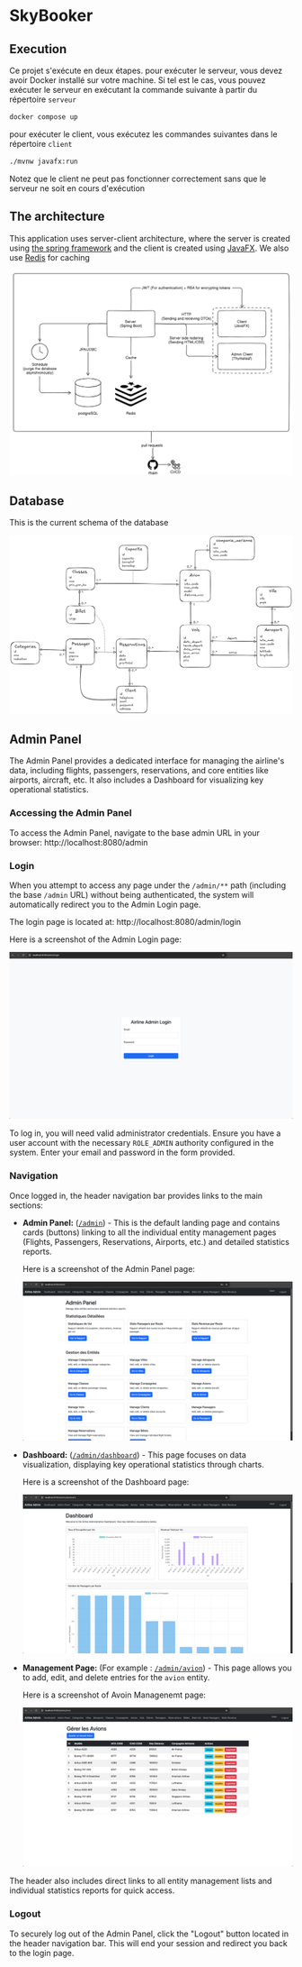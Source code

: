 # SkyBooker
## Execution
Ce projet s'exécute en deux étapes. pour exécuter le serveur, vous devez avoir Docker installé sur votre machine. Si tel est le cas, vous pouvez exécuter le serveur en exécutant la commande suivante à partir du répertoire `serveur`
```bash
docker compose up
```
pour exécuter le client, vous exécutez les commandes suivantes dans le répertoire `client`
```bash
./mvnw javafx:run
```
Notez que le client ne peut pas fonctionner correctement sans que le serveur ne soit en cours d'exécution

## The architecture
This application uses server-client architecture, where the server is created using [the spring framework](https://spring.io/projects/spring-framework) and the client is created using [JavaFX](https://openjfx.io/). We also use [Redis](https://redis.io/) for caching

![image](img/architecture.png)



## Database
This is the current schema of the database

![image](img/MCD.png)

## Admin Panel

The Admin Panel provides a dedicated interface for managing the airline's data, including flights, passengers, reservations, and core entities like airports, aircraft, etc. It also includes a Dashboard for visualizing key operational statistics.

### Accessing the Admin Panel

To access the Admin Panel, navigate to the base admin URL in your browser: http://localhost:8080/admin

### Login

When you attempt to access any page under the `/admin/**` path (including the base `/admin` URL) without being authenticated, the system will automatically redirect you to the Admin Login page.

The login page is located at: http://localhost:8080/admin/login

Here is a screenshot of the Admin Login page:

![Admin Login Page](img/admin_login_page.png)

To log in, you will need valid administrator credentials. Ensure you have a user account with the necessary `ROLE_ADMIN` authority configured in the system. Enter your email and password in the form provided.

### Navigation

Once logged in, the header navigation bar provides links to the main sections:

* **Admin Panel:** ([`/admin`](http://localhost:8080/admin)) - This is the default landing page and contains cards (buttons) linking to all the individual entity management pages (Flights, Passengers, Reservations, Airports, etc.) and detailed statistics reports.

  Here is a screenshot of the Admin Panel page:

  ![Admin Panel Page](img/admin_panel_page.png)

* **Dashboard:** ([`/admin/dashboard`](http://localhost:8080/admin/dashboard)) - This page focuses on data visualization, displaying key operational statistics through charts.

  Here is a screenshot of the Dashboard page:

  ![Admin Dashboard Page](img/admin_dashboard_page.png)

* **Management Page:** (For example : [`/admin/avion`](http://localhost:8080/admin/avion)) - This page allows you to add, edit, and delete entries for the `avion` entity.
    
    Here is a screenshot of Avoin Managenemt page:

  ![Admin Dashboard Page](img/avion_management_page.png)

The header also includes direct links to all entity management lists and individual statistics reports for quick access.

### Logout

To securely log out of the Admin Panel, click the "Logout" button located in the header navigation bar. This will end your session and redirect you back to the login page.

